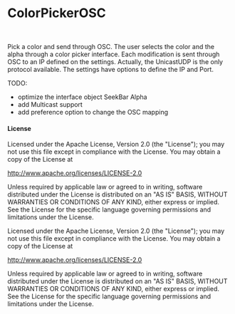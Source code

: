 # ColorPickerOSC

<br/>

Pick a color and send through OSC. 
The user selects the color and the alpha through a color picker interface.
Each modification is sent through OSC to an IP defined on the settings.
Actually, the UnicastUDP is the only protocol available.
The settings have options to define the IP and Port.


TODO:
- optimize the interface object SeekBar Alpha
- add Multicast support
- add preference option to change the OSC mapping


#### License
Licensed under the Apache License, Version 2.0 (the "License");
you may not use this file except in compliance with the License.
You may obtain a copy of the License at

   http://www.apache.org/licenses/LICENSE-2.0

Unless required by applicable law or agreed to in writing, software
distributed under the License is distributed on an "AS IS" BASIS,
WITHOUT WARRANTIES OR CONDITIONS OF ANY KIND, either express or implied.
See the License for the specific language governing permissions and
limitations under the License.

Licensed under the Apache License, Version 2.0 (the "License");
you may not use this file except in compliance with the License.
You may obtain a copy of the License at

   http://www.apache.org/licenses/LICENSE-2.0

Unless required by applicable law or agreed to in writing, software
distributed under the License is distributed on an "AS IS" BASIS,
WITHOUT WARRANTIES OR CONDITIONS OF ANY KIND, either express or implied.
See the License for the specific language governing permissions and
limitations under the License.
